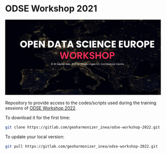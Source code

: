 # ODSE Workshop 2021

![header](header.png)

Repository to provide access to the codes/scripts used during the training sessions of [ODSE Workshop 2022](https://opendatascience.eu/workshop-2022/).

To download it for the first time:

```bash
git clone https://gitlab.com/geoharmonizer_inea/odse-workshop-2022.git
```

To update your local version:

```bash
git pull https://gitlab.com/geoharmonizer_inea/odse-workshop-2022.git
```
